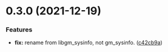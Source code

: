# 0.3.0 (2021-12-19)


### Features

* **fix:** rename from libgm_sysinfo, not gm_sysinfo. ([c42cb9a](https://github.com/JoshPiper/gm_sysinfo/commit/c42cb9a625032deba7e2663318f0c688059373f7))



